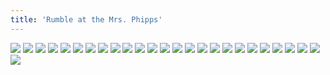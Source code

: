 ```yaml
---
title: 'Rumble at the Mrs. Phipps'
---
```


![](great249.jpg)
![](great250.jpg)
![](great251.jpg)
![](great252.jpg)
![](great253.jpg)
![](great254.jpg)
![](great255.jpg)
![](great256.jpg)
![](great257.jpg)
![](great258.jpg)
![](great259.jpg)
![](great260.jpg)
![](great261.jpg)
![](great262.jpg)
![](great263.jpg)
![](great264.jpg)
![](great265.jpg)
![](great266.jpg)
![](great267.jpg)
![](great268.jpg)
![](great269.jpg)
![](great270.jpg)
![](great271.jpg)
![](great272.jpg)
![](great273.jpg)
![](great274.jpg)